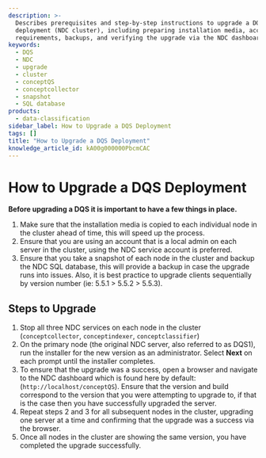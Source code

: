 ```yaml
---
description: >-
  Describes prerequisites and step-by-step instructions to upgrade a DQS
  deployment (NDC cluster), including preparing installation media, account
  requirements, backups, and verifying the upgrade via the NDC dashboard.
keywords:
  - DQS
  - NDC
  - upgrade
  - cluster
  - conceptQS
  - conceptcollector
  - snapshot
  - SQL database
products:
  - data-classification
sidebar_label: How to Upgrade a DQS Deployment
tags: []
title: "How to Upgrade a DQS Deployment"
knowledge_article_id: kA00g000000PbcmCAC
---
```


# How to Upgrade a DQS Deployment

**Before upgrading a DQS it is important to have a few things in place.**

1. Make sure that the installation media is copied to each individual node in the cluster ahead of time, this will speed up the process.
2. Ensure that you are using an account that is a local admin on each server in the cluster, using the NDC service account is preferred.
3. Ensure that you take a snapshot of each node in the cluster and backup the NDC SQL database, this will provide a backup in case the upgrade runs into issues. Also, it is best practice to upgrade clients sequentially by version number (ie: 5.5.1 > 5.5.2 > 5.5.3).

## Steps to Upgrade

1. Stop all three NDC services on each node in the cluster (`conceptcollector`, `conceptindexer`, `conceptclassifier`)
2. On the primary node (the original NDC server, also referred to as DQS1), run the installer for the new version as an administrator. Select **Next** on each prompt until the installer completes.
3. To ensure that the upgrade was a success, open a browser and navigate to the NDC dashboard which is found here by default: (`http://localhost/conceptQS`). Ensure that the version and build correspond to the version that you were attempting to upgrade to, if that is the case then you have successfully upgraded the server.
4. Repeat steps 2 and 3 for all subsequent nodes in the cluster, upgrading one server at a time and confirming that the upgrade was a success via the browser.
5. Once all nodes in the cluster are showing the same version, you have completed the upgrade successfully.
